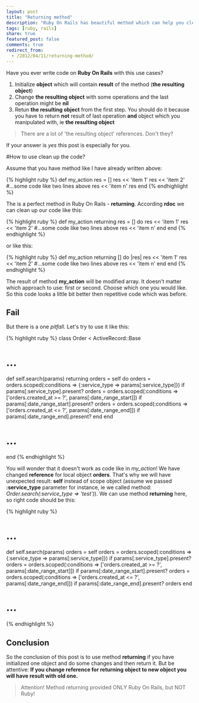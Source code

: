 ```yaml
---
layout: post
title: "Returning method"
description: "Ruby On Rails has beautiful method which can help you clean up your code. It is returning method"
tags: [ruby, rails]
share: true
featured_post: false
comments: true
redirect_from:
  - /2012/04/11/returning-method/
---
```



Have you ever write code on **Ruby On Rails** with this use cases?

1. Initialize **object** which will contain **result** of the method (**the resulting object**)
2. Change **the resulting object** with some operations and the last operation might be **nil**
3. Retun **the resulting object** from the first step. You should do it because you have to return **not** result of last operation **and** object which you manipulated with, ie **the resulting object**

> There are a lot of 'the resulting object' references. Don't they?

If your answer is *yes* this post is especially for you.

#How to use clean up the code?

Assume that you have method like I have already written above:

{% highlight ruby %}
def my_action
  res = []
  res << 'item 1'
  res << 'item 2'
  #…some code like two lines above
  res << 'item n'
  res
end
{% endhighlight %}

The is a perfect method in Ruby On Rails - **returning**. According **rdoc** we can clean up our code like this:

{% highlight ruby %}
def my_action
  returning res = [] do
    res << 'item 1'
    res << 'item 2'
    #…some code like two lines above
    res << 'item n'
  end
end
{% endhighlight %}

or like this:

{% highlight ruby %}
def my_action
  returning [] do |res|
    res << 'item 1'
    res << 'item 2'
    #…some code like two lines above
    res << 'item n'
  end
end
{% endhighlight %}

The result of method **my_action** will be modified array. It doesn't matter which approach to use: first or second.
Choose which one you would like. So this code looks a little bit better then repetitive code which was before.

## Fail

But there is a one *pitfall*. Let's try to use it like this:

{% highlight ruby %}
class Order < ActiveRecord::Base
  # ...
  def self.search(params)
    returning orders = self do
      orders = orders.scoped(:conditions => {:service_type => params[:service_type]}) if params[:service_type].present?
      orders = orders.scoped(:conditions => ['orders.created_at >= ?', params[:date_range_start]]) if params[:date_range_start].present?
      orders = orders.scoped(:conditions => ['orders.created_at <= ?', params[:date_range_end]]) if params[:date_range_end].present?
    end
  end
  # ...
end
{% endhighlight %}

 You will wonder that it doesn't work as code like in *my_action*! We have changed **reference** for local object **orders**. That's why we will have unexpected result: **self** instead of scope object (assume we passed **:service_type** parameter for instance, ie we called method: *Order.search(:service_type => 'test')*). We can use method **returning** here, so right code should be this:

{% highlight ruby %}
# ...
def self.search(params)
  orders = self
  orders = orders.scoped(:conditions => {:service_type => params[:service_type]}) if params[:service_type].present?
  orders = orders.scoped(:conditions => ['orders.created_at >= ?', params[:date_range_start]]) if params[:date_range_start].present?
  orders = orders.scoped(:conditions => ['orders.created_at <= ?', params[:date_range_end]]) if params[:date_range_end].present?
  orders
end
# ...
{% endhighlight %}

## Conclusion

 So the conclusion of this post is to use method **returning** if you have initialized one object and do some changes and then return it. But be attentive: **If you change reference for returning object to new object you will have result with old one.**

> Attention! Method returning provided ONLY Ruby On Rails, but NOT Ruby!
